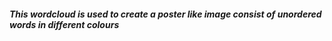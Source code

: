 ##### This wordcloud is used to create a poster like image consist of unordered words in different colours
